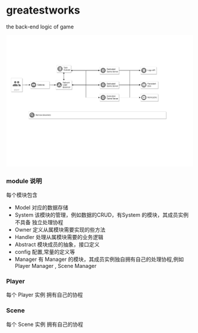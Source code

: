 # greatestworks
the back-end logic of game 



![](frame.png)





### module 说明


每个模块包含
* Model
  对应的数据存储
* System
  该模块的管理，例如数据的CRUD，有System 的模块，其成员实例不具备 独立处理协程
* Owner
  定义从属模块需要实现的些方法
* Handler
  处理从属模块需要的业务逻辑
* Abstract
  模块成员的抽象，接口定义
* config
  配置,常量的定义等
* Manager
  有 Manager 的模块，其成员实例独自拥有自己的处理协程,例如Player Manager , Scene Manager

### Player

 每个 Player 实例 拥有自己的协程

### Scene

 每个 Scene 实例 拥有自己的协程


  


